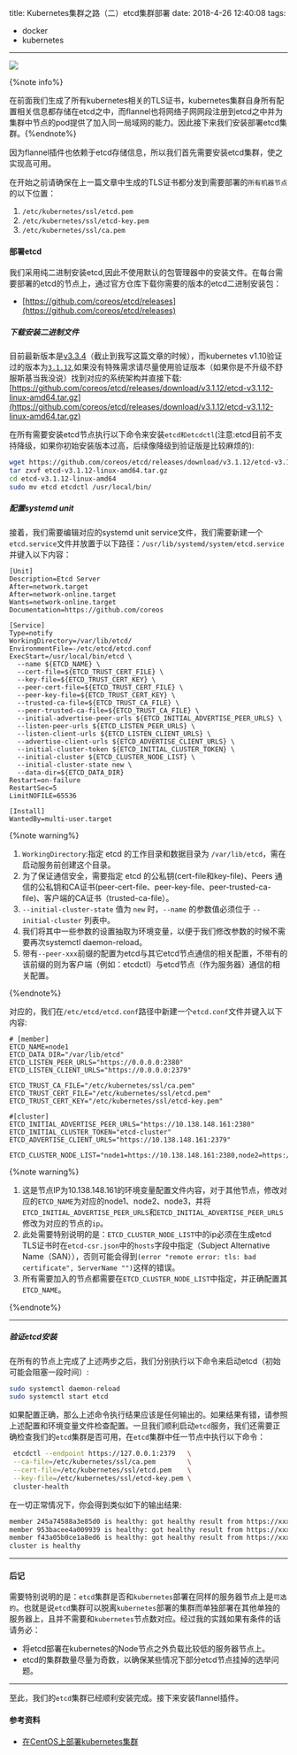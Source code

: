 title: Kubernetes集群之路（二）etcd集群部署
date: 2018-4-26 12:40:08
tags:

- docker
- kubernetes

---

![](https://cdn.worldvectorlogo.com/logos/etcd.svg)

{%note info%}

在前面我们生成了所有kubernetes相关的TLS证书，kubernetes集群自身所有配置相关信息都存储在etcd之中，而flannel也将网络子网网段注册到etcd之中并为集群中节点的pod提供了加入同一局域网的能力。因此接下来我们安装部署etcd集群。{%endnote%}

因为flannel插件也依赖于etcd存储信息，所以我们首先需要安装etcd集群，使之实现高可用。

在开始之前请确保在上一篇文章中生成的TLS证书都分发到需要部署的`所有机器节点`的以下位置：

1. `/etc/kubernetes/ssl/etcd.pem`
2. `/etc/kubernetes/ssl/etcd-key.pem`
3. `/etc/kubernetes/ssl/ca.pem`

<!--more-->

#### 部署etcd

我们采用纯二进制安装etcd,因此不使用默认的包管理器中的安装文件。在每台需要部署的etcd的节点上，通过官方仓库下载你需要的版本的etcd二进制安装包：

- [https://github.com/coreos/etcd/releases](https://github.com/coreos/etcd/releases)



##### 下载安装二进制文件

目前最新版本是[v3.3.4](https://github.com/coreos/etcd/releases/tag/v3.3.4)（截止到我写这篇文章的时候），而kubernetes v1.10验证过的版本为[`3.1.12`](https://github.com/kubernetes/kubernetes/blob/master/CHANGELOG-1.10.md#external-dependencies),如果没有特殊需求请尽量使用验证版本（如果你是不升级不舒服斯基当我没说）找到对应的系统架构并直接下载:  [https://github.com/coreos/etcd/releases/download/v3.1.12/etcd-v3.1.12-linux-amd64.tar.gz](https://github.com/coreos/etcd/releases/download/v3.1.12/etcd-v3.1.12-linux-amd64.tar.gz)

在所有需要安装etcd节点执行以下命令来安装`etcd和etcdctl`(注意:etcd目前不支持降级，如果你初始安装版本过高，后续像降级到验证版是比较麻烦的):

```bash
wget https://github.com/coreos/etcd/releases/download/v3.1.12/etcd-v3.1.12-linux-amd64.tar.gz
tar zxvf etcd-v3.1.12-linux-amd64.tar.gz
cd etcd-v3.1.12-linux-amd64
sudo mv etcd etcdctl /usr/local/bin/
```



##### 配置systemd unit

接着，我们需要编辑对应的systemd unit service文件，我们需要新建一个`etcd.service`文件并放置于以下路径：`/usr/lib/systemd/system/etcd.service`并键入以下内容：

```properties
[Unit]
Description=Etcd Server
After=network.target
After=network-online.target
Wants=network-online.target
Documentation=https://github.com/coreos

[Service]
Type=notify
WorkingDirectory=/var/lib/etcd/
EnvironmentFile=-/etc/etcd/etcd.conf
ExecStart=/usr/local/bin/etcd \
  --name ${ETCD_NAME} \
  --cert-file=${ETCD_TRUST_CERT_FILE} \
  --key-file=${ETCD_TRUST_CERT_KEY} \
  --peer-cert-file=${ETCD_TRUST_CERT_FILE} \
  --peer-key-file=${ETCD_TRUST_CERT_KEY} \
  --trusted-ca-file=${ETCD_TRUST_CA_FILE} \
  --peer-trusted-ca-file=${ETCD_TRUST_CA_FILE} \
  --initial-advertise-peer-urls ${ETCD_INITIAL_ADVERTISE_PEER_URLS} \
  --listen-peer-urls ${ETCD_LISTEN_PEER_URLS} \
  --listen-client-urls ${ETCD_LISTEN_CLIENT_URLS} \
  --advertise-client-urls ${ETCD_ADVERTISE_CLIENT_URLS} \
  --initial-cluster-token ${ETCD_INITIAL_CLUSTER_TOKEN} \
  --initial-cluster ${ETCD_CLUSTER_NODE_LIST} \
  --initial-cluster-state new \
  --data-dir=${ETCD_DATA_DIR}
Restart=on-failure
RestartSec=5
LimitNOFILE=65536

[Install]
WantedBy=multi-user.target
```



{%note warning%}

1. `WorkingDirectory`:指定 etcd 的工作目录和数据目录为 `/var/lib/etcd`，需在启动服务前创建这个目录。
2. 为了保证通信安全，需要指定 etcd 的公私钥(cert-file和key-file)、Peers 通信的公私钥和CA证书(peer-cert-file、peer-key-file、peer-trusted-ca-file)、客户端的CA证书（trusted-ca-file）。
3. `--initial-cluster-state` 值为 `new` 时，`--name` 的参数值必须位于 `--initial-cluster` 列表中。
4. 我们将其中一些参数的设置抽取为环境变量，以便于我们修改参数的时候不需要再次systemctl daemon-reload。
5. 带有`--peer-xxx`前缀的配置为etcd与其它etcd节点通信的相关配置，不带有的该前缀的则为客户端（例如：etcdctl）与etcd节点（作为服务器）通信的相关配置。

{%endnote%}

对应的，我们在`/etc/etcd/etcd.conf`路径中新建一个`etcd.conf`文件并键入以下内容:

```properties
# [member]
ETCD_NAME=node1
ETCD_DATA_DIR="/var/lib/etcd"
ETCD_LISTEN_PEER_URLS="https://0.0.0.0:2380"
ETCD_LISTEN_CLIENT_URLS="https://0.0.0.0:2379"

ETCD_TRUST_CA_FILE="/etc/kubernetes/ssl/ca.pem"
ETCD_TRUST_CERT_FILE="/etc/kubernetes/ssl/etcd.pem"
ETCD_TRUST_CERT_KEY="/etc/kubernetes/ssl/etcd-key.pem"

#[cluster]
ETCD_INITIAL_ADVERTISE_PEER_URLS="https://10.138.148.161:2380"
ETCD_INITIAL_CLUSTER_TOKEN="etcd-cluster"
ETCD_ADVERTISE_CLIENT_URLS="https://10.138.148.161:2379"

ETCD_CLUSTER_NODE_LIST="node1=https://10.138.148.161:2380,node2=https://10.138.196.180:2380,node3=https://10.138.212.68:2380"
```



{%note warning%}

1. 这是节点IP为10.138.148.161的环境变量配置文件内容，对于其他节点，修改对应的`ETCD_NAME`为对应的node1、node2、node3，并将`ETCD_INITIAL_ADVERTISE_PEER_URLS`和`ETCD_INITIAL_ADVERTISE_PEER_URLS`修改为对应的节点的`ip`。
2. 此处需要特别说明的是：`ETCD_CLUSTER_NODE_LIST`中的ip必须在生成etcd TLS证书时在`etcd-csr.json`中的`hosts`字段中指定（Subject Alternative Name（SAN）），否则可能会得到`(error "remote error: tls: bad certificate", ServerName "")`这样的错误。
3. 所有需要加入的节点都需要在`ETCD_CLUSTER_NODE_LIST`中指定，并正确配置其`ETCD_NAME`。

{%endnote%}

------

##### 验证etcd安装

在所有的节点上完成了上述两步之后，我们分别执行以下命令来启动etcd（初始可能会阻塞一段时间）:

```bash
sudo systemctl daemon-reload
sudo systemctl start etcd
```

如果配置正确，那么上述命令执行结果应该是任何输出的。如果结果有错，请参照上述配置和环境变量文件检查配置。一旦我们顺利启动`etcd`服务，我们还需要正确检查我们的`etcd`集群是否可用，在`etcd`集群中任一节点中执行以下命令：

```bash
 etcdctl --endpoint https://127.0.0.1:2379   \
 --ca-file=/etc/kubernetes/ssl/ca.pem        \
 --cert-file=/etc/kubernetes/ssl/etcd.pem    \
 --key-file=/etc/kubernetes/ssl/etcd-key.pem \
 cluster-health
```

在一切正常情况下，你会得到类似如下的输出结果:

```bash
member 245a74588a3e85d0 is healthy: got healthy result from https://xxx.xxx.xxx.xxx:2379
member 953bacee4a009939 is healthy: got healthy result from https://xxx.xxx.xxx.xxx:2379
member f43a05b0ce1a8ed6 is healthy: got healthy result from https://xxx.xxx.xxx.xxx:2379
cluster is healthy
```

------

#### 后记

需要特别说明的是：`etcd`集群是否和`kubernetes`部署在同样的服务器节点上是`可选的`。也就是说`etcd`集群可以脱离`kubernetes`部署的集群而单独部署在其他单独的服务器上，且并不需要和`kubernetes`节点数对应。经过我的实践如果有条件的话请务必：

- 将etcd部署在kubernetes的Node节点之外负载比较低的服务器节点上。
- etcd的集群数量尽量为奇数，以确保某些情况下部分etcd节点挂掉的选举问题。

------

至此，我们的`etcd`集群已经顺利安装完成。接下来安装flannel插件。



#### 参考资料

- [在CentOS上部署kubernetes集群](https://jimmysong.io/kubernetes-handbook/practice/install-kubernetes-on-centos.html)

